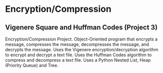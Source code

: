 # Encryption/Compression
## Vigenere Square and Huffman Codes (Project 3)
Encryption/Compression Project. Object-Oriented program that encrypts a message, compresses the message, decompresses the message, and decrypts the message. Uses the Vigenere encryption/decryption algorithm to encrypt and decrypt a text file. Uses the Huffman Codes algorithm to compress and decompress a text file. Uses a Python Nested List, Heap (Priority Queue) and Tree.
